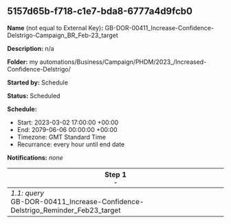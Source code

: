 ## 5157d65b-f718-c1e7-bda8-6777a4d9fcb0

**Name** (not equal to External Key)**:** GB-DOR-00411_Increase-Confidence-Delstrigo-Campaign_BR_Feb-23_target

**Description:** n/a

**Folder:** my automations/Business/Campaign/PHDM/2023_/Increased- Confidence-Delstrigo/

**Started by:** Schedule

**Status:** Scheduled

**Schedule:**

* Start: 2023-03-02 17:00:00 +00:00
* End: 2079-06-06 00:00:00 +00:00
* Timezone: GMT Standard Time
* Recurrance: every hour until end date

**Notifications:** _none_


| Step 1<br>_<small>-</small>_ |
| --- |
| _1.1: query_<br>GB-DOR-00411_Increase-Confidence-Delstrigo_Reminder_Feb23_target |
